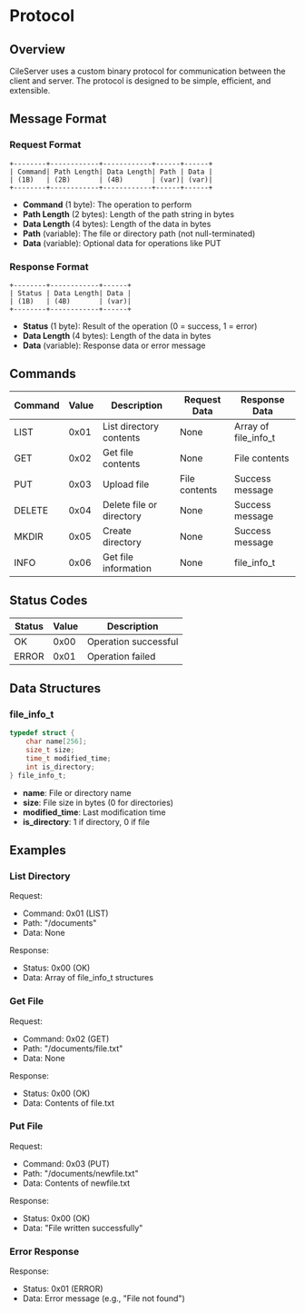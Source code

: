 # Protocol

## Overview

CileServer uses a custom binary protocol for communication between the client and server. The protocol is designed to be simple, efficient, and extensible.

## Message Format

### Request Format

```
+--------+------------+------------+------+------+
| Command| Path Length| Data Length| Path | Data |
| (1B)   | (2B)       | (4B)       | (var)| (var)|
+--------+------------+------------+------+------+
```

- **Command** (1 byte): The operation to perform
- **Path Length** (2 bytes): Length of the path string in bytes
- **Data Length** (4 bytes): Length of the data in bytes
- **Path** (variable): The file or directory path (not null-terminated)
- **Data** (variable): Optional data for operations like PUT

### Response Format

```
+--------+------------+------+
| Status | Data Length| Data |
| (1B)   | (4B)       | (var)|
+--------+------------+------+
```

- **Status** (1 byte): Result of the operation (0 = success, 1 = error)
- **Data Length** (4 bytes): Length of the data in bytes
- **Data** (variable): Response data or error message

## Commands

| Command | Value | Description                   | Request Data                | Response Data               |
|---------|-------|-------------------------------|----------------------------|----------------------------|
| LIST    | 0x01  | List directory contents       | None                       | Array of file_info_t       |
| GET     | 0x02  | Get file contents             | None                       | File contents              |
| PUT     | 0x03  | Upload file                   | File contents              | Success message            |
| DELETE  | 0x04  | Delete file or directory      | None                       | Success message            |
| MKDIR   | 0x05  | Create directory              | None                       | Success message            |
| INFO    | 0x06  | Get file information          | None                       | file_info_t                |

## Status Codes

| Status | Value | Description                   |
|--------|-------|-------------------------------|
| OK     | 0x00  | Operation successful          |
| ERROR  | 0x01  | Operation failed              |

## Data Structures

### file_info_t

```c
typedef struct {
    char name[256];
    size_t size;
    time_t modified_time;
    int is_directory;
} file_info_t;
```

- **name**: File or directory name
- **size**: File size in bytes (0 for directories)
- **modified_time**: Last modification time
- **is_directory**: 1 if directory, 0 if file

## Examples

### List Directory

Request:
- Command: 0x01 (LIST)
- Path: "/documents"
- Data: None

Response:
- Status: 0x00 (OK)
- Data: Array of file_info_t structures

### Get File

Request:
- Command: 0x02 (GET)
- Path: "/documents/file.txt"
- Data: None

Response:
- Status: 0x00 (OK)
- Data: Contents of file.txt

### Put File

Request:
- Command: 0x03 (PUT)
- Path: "/documents/newfile.txt"
- Data: Contents of newfile.txt

Response:
- Status: 0x00 (OK)
- Data: "File written successfully"

### Error Response

Response:
- Status: 0x01 (ERROR)
- Data: Error message (e.g., "File not found") 